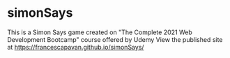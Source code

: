# simonSays
This is a Simon Says game created on "The Complete 2021 Web Development Bootcamp" course offered by Udemy
View the published site at https://francescapavan.github.io/simonSays/
